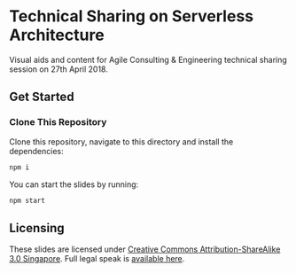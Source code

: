 # Technical Sharing on Serverless Architecture
Visual aids and content for Agile Consulting & Engineering technical sharing session on 27th April 2018.

## Get Started
### Clone This Repository
Clone this repository, navigate to this directory and install the dependencies:

```sh
npm i
```

You can start the slides by running:

```sh
npm start
```

## Licensing
These slides are licensed under [Creative Commons Attribution-ShareAlike 3.0 Singapore](https://creativecommons.org/licenses/by-sa/3.0/sg/). Full legal speak is [available here](https://creativecommons.org/licenses/by-sa/3.0/sg/legalcode).